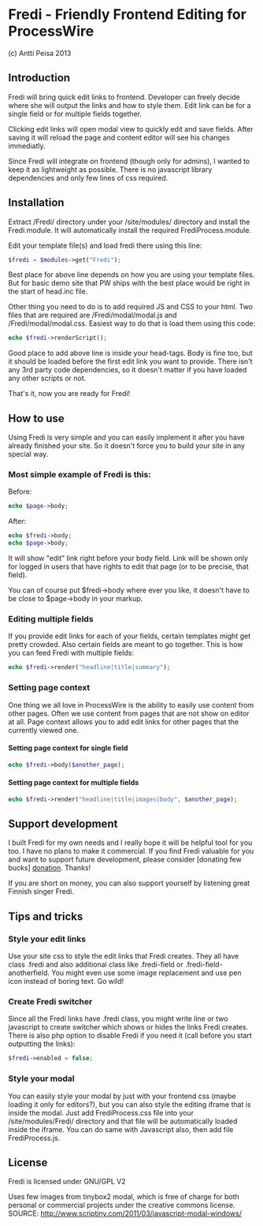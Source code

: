 
Fredi - Friendly Frontend Editing for ProcessWire
=================================================

(c) Antti Peisa 2013


Introduction
-------------------------------------------------

Fredi will bring quick edit links to frontend. Developer can freely decide where
she will output the links and how to style them. Edit link can be for a single field
or for multiple fields together.

Clicking edit links will open modal view to quickly edit and save fields. After
saving it will reload the page and content editor will see his changes immediatly.

Since Fredi will integrate on frontend (though only for admins), I wanted to keep it
as lightweight as possible. There is no javascript library dependencies and only few
lines of css required.


Installation
-------------------------------------------------

Extract /Fredi/ directory under your /site/modules/ directory and install the
Fredi.module. It will automatically install the required FrediProcess.module.

Edit your template file(s) and load fredi there using this line:

```php
$fredi = $modules->get("Fredi");
```

Best place for above line depends on how you are using your template files. But
for basic demo site that PW ships with the best place would be right in the start
of head.inc file.

Other thing you need to do is to add required JS and CSS to your html. Two files that
are required are /Fredi/modal/modal.js and /Fredi/modal/modal.css. Easiest way to do
that is load them using this code:

```php
echo $fredi->renderScript();
```

Good place to add above line is inside your head-tags. Body is fine too, but it
should be loaded before the first edit link you want to provide. There isn't any 3rd
party code dependencies, so it doesn't matter if you have loaded any other scripts or
not.

That's it, now you are ready for Fredi!


How to use
-------------------------------------------------

Using Fredi is very simple and you can easily implement it after you have already
finished your site. So it doesn't force you to build your site in any special way.


### Most simple example of Fredi is this:

Before:
```php
echo $page->body;
```

After:
```php
echo $fredi->body;
echo $page->body;
```

It will show "edit" link right before your body field. Link will be shown only for
logged in users that have rights to edit that page (or to be precise, that field).

You can of course put $fredi->body where ever you like, it doesn't have to be close
to $page->body in your markup.


### Editing multiple fields

If you provide edit links for each of your fields, certain templates might get pretty
crowded. Also certain fields are meant to go together. This is how you can feed Fredi
with multiple fields:

```php
echo $fredi->render("headline|title|summary");
```


### Setting page context

One thing we all love in ProcessWire is the ability to easily use content from other
pages. Often we use content from pages that are not show on editor at all. Page context
allows you to add edit links for other pages that the currently viewed one.


#### Setting page context for single field

```php
echo $fredi->body($another_page);
```


#### Setting page context for multiple fields

```php
echo $fredi->render("headline|title|images|body", $another_page);
```


Support development
-------------------------------------------------

I built Fredi for my own needs and I really hope it will be helpful tool for you too.
I have no plans to make it commercial. If you find Fredi valuable for you and want to
support future development, please consider [donating few bucks] [donation]. Thanks!

[donation]: https://www.paypal.com/cgi-bin/webscr?cmd=_s-xclick&hosted_button_id=9NQMHQE84QF22

If you are short on money, you can also support yourself by listening great Finnish singer
Fredi.


Tips and tricks
-------------------------------------------------

### Style your edit links

Use your site css to style the edit links that Fredi creates. They all have class .fredi
and also additional class like .fredi-field or .fredi-field-anotherfield. You might even
use some image replacement and use pen icon instead of boring text. Go wild!

### Create Fredi switcher

Since all the Fredi links have .fredi class, you might write line or two javascript to
create switcher which shows or hides the links Fredi creates. There is also php option
to disable Fredi if you need it (call before you start outputting the links):

```php
$fredi->enabled = false;
```

### Style your modal

You can easily style your modal by just with your frontend css (maybe loading it only for
editors?), but you can also style the editing iframe that is inside the modal. Just add
FrediProcess.css file into your /site/modules/Fredi/ directory and that file will be
automatically loaded inside the iframe. You can do same with Javascript also, then add file
FrediProcess.js.

License
-------------------------------------------------

Fredi is licensed under GNU/GPL V2

Uses few images from tinybox2 modal, which is free of charge for both personal or
commercial projects under the creative commons license.
SOURCE: http://www.scriptiny.com/2011/03/javascript-modal-windows/